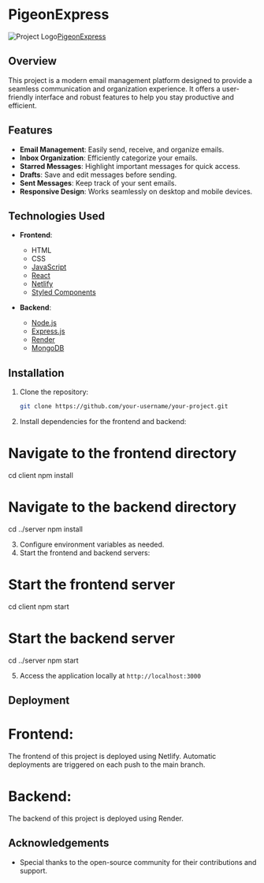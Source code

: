 # PigeonExpress

![Project Logo](https://img.icons8.com/windows/32/FFFFFF/peace-pigeon.png)[PigeonExpress](https://pigeonexpress.netlify.app/)

## Overview

This project is a modern email management platform designed to provide a seamless communication and organization experience. It offers a user-friendly interface and robust features to help you stay productive and efficient.

## Features

- **Email Management**: Easily send, receive, and organize emails.
- **Inbox Organization**: Efficiently categorize your emails.
- **Starred Messages**: Highlight important messages for quick access.
- **Drafts**: Save and edit messages before sending.
- **Sent Messages**: Keep track of your sent emails.
- **Responsive Design**: Works seamlessly on desktop and mobile devices.

## Technologies Used

- **Frontend**:
  - HTML
  - CSS
  - [JavaScript](https://www.javascript.com/)
  - [React](https://reactjs.org/)
  - [Netlify](https://www.netlify.com/)
  - [Styled Components](https://styled-components.com/)

- **Backend**:
  - [Node.js](https://nodejs.org/)
  - [Express.js](https://expressjs.com/)
  - [Render](https://render.com/)
  - [MongoDB](https://www.mongodb.com/)

## Installation

1. Clone the repository:

   ```bash
   git clone https://github.com/your-username/your-project.git
2. Install dependencies for the frontend and backend:
# Navigate to the frontend directory
cd client
npm install

# Navigate to the backend directory
cd ../server
npm install

3. Configure environment variables as needed.
4. Start the frontend and backend servers:
# Start the frontend server
cd client
npm start

# Start the backend server
cd ../server
npm start

5. Access the application locally at `http://localhost:3000`

## Deployment

# Frontend:
The frontend of this project is deployed using Netlify. Automatic deployments are triggered on each push to the main branch.
# Backend:
The backend of this project is deployed using Render.

## Acknowledgements

- Special thanks to the open-source community for their contributions and support.
